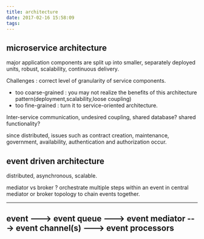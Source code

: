 ```yaml
---
title: architecture
date: 2017-02-16 15:58:09
tags:
---
```


## microservice architecture

major application components are split up into smaller, separately deployed units, robust, scalability, continuous delivery.

Challenges : correct level of granularity of service components. 

+ too coarse-grained : you may not realize the benefits of this architecture pattern(deployment,scalability,loose coupling)
+ too fine-grained : turn it to service-oriented architecture.

Inter-service communication, undesired coupling, shared database? shared functionality?

since distributed, issues such as contract creation, maintenance, government, availability, authentication and authorization occur.



## event driven architecture

distributed, asynchronous, scalable.

mediator vs broker ? orchestrate multiple steps within an event in central mediator or broker topology to chain events together.

---
event ---> event queue ---> event mediator ---> event channel(s) ---> event processors
---



